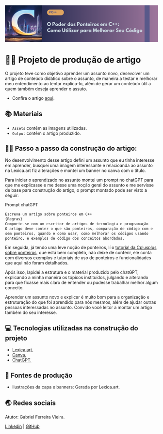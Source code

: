<p align="center">
    <img width="1010" src="assets/capaCPP.png">
</p>

# 👨‍💻 Projeto de produção de artigo

O projeto teve como objetivo aprender um assunto novo, desevolver um artigo de conteúdo didático sobre o assunto, de maneira a testar e melhorar meu entendimento ao tentar explica-lo, além de gerar um conteúdo útil a quem também deseja aprender o assuto.

- Confira o artigo [aqui](https://github.com/FerrariusF/Ponteiros/blob/main/output/ponteiros.md).

## 📚 Materiais

- `Assets` contêm as imagens utilizadas.
- `Output` contêm o artigo produzido.

## 🚶‍♂️ Passo a passo da construção do artigo:

No desenvolvimento desse artigo defini um assunto que eu tinha interesse em aprender, busquei uma imagem interessante e relacioanda ao assunto na Lexica.art fiz alterações e montei um banner no canva com o título.

Para iniciar o aprendizado no assunto montei um prompt no chatGPT para que me explicasse e me desse uma noção geral do assunto e me servisse de base para construção do artigo, o prompt montado pode ser visto a seguir:

Prompt chatGPT
```
Escreva um artigo sobre ponteiros em C++
{Regras}
Comporte-se com um escritor de artigos de tecnologia e programação
O artigo deve conter o que são ponteiros, comparação de código com e sem ponteiros, quando e como usar, como melhorar os códigos usando ponteiro, e exemplos de código dos conceitos abordados.
```

Em seguida, já tendo uma leve noção de ponteiros, lí o [tutorial da Cplusplus sobre ponteiros](https://cplusplus.com/doc/tutorial/pointers/), que está bem completo, não deixe de conferir, ele conta com diversos exemplos e tutoriais de uso de ponteiros e funcionalidades que aqui não foram detalhados.

Após isso, lapidei a estrutura e o material produzido pelo chatGPT, explicando a minha maneira os tópicos instituídos, julgando e alterando para que ficasse mais claro de entender ou pudesse trabalhar melhor algum conceito.

Aprender um assunto novo e explicar é muito bom para a organização e estruturação do que foi aprendido para nós mesmos, além de ajudar outras pessoas interessadas no assunto. Convido você leitor a montar um artigo também do seu interesse.


## 💻 Tecnologias utilizadas na construção do projeto

- [Lexica.art.](https://lexica.art)
- [Canva.](https://www.canva.com/pt_br/)
- [ChatGPT.](https://chatgpt.com)


## 🧭 Fontes de produção

- Ilustrações da capa e banners: Gerada por Lexica.art.


## 🌏 Redes sociais

Atutor: Gabriel Ferreira Vieira.

[Linkedin](https://www.linkedin.com/in/gabriel-ferreira-vieira-b0a0532b1/) | [GitHub](https://github.com/FerrariusF)
